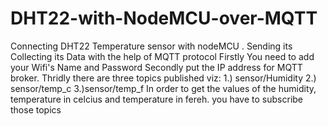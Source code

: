 # DHT22-with-NodeMCU-over-MQTT
Connecting DHT22 Temperature sensor with nodeMCU . Sending its Collecting its  Data with  the help of MQTT protocol
Firstly You need to add your Wifi's Name and Password 
Secondly put the IP address for MQTT broker.
Thridly there are three topics published viz: 1.) sensor/Humidity 2.) sensor/temp_c  3.)sensor/temp_f
In order to get the values of the humidity, temperature in celcius and temperature in fereh. you have to subscribe those topics
